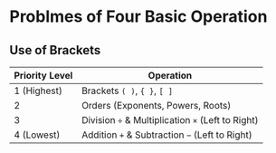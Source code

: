 
# Problmes of Four Basic Operation

## Use of Brackets

| Priority Level  | Operation                                           |
|-----------------|-----------------------------------------------------|
| 1 (Highest)     | Brackets `( )`, `{ }`, `[ ]`                        |
| 2               | Orders (Exponents, Powers, Roots)                   |
| 3               | Division `÷` & Multiplication `×` (Left to Right)   |
| 4 (Lowest)      | Addition `+` & Subtraction `−` (Left to Right)      |
